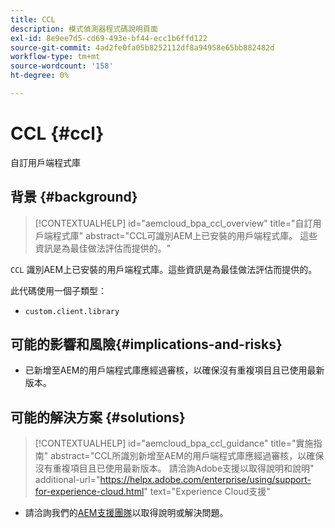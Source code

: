 ```yaml
---
title: CCL
description: 模式偵測器程式碼說明頁面
exl-id: 8e9ee7d5-cd69-493e-bf44-ecc1b6ffd122
source-git-commit: 4ad2fe0fa05b8252112df8a94958e65bb882482d
workflow-type: tm+mt
source-wordcount: '158'
ht-degree: 0%

---
```


# CCL {#ccl}

自訂用戶端程式庫

## 背景 {#background}

>[!CONTEXTUALHELP]
>id="aemcloud_bpa_ccl_overview"
>title="自訂用戶端程式庫"
>abstract="CCL可識別AEM上已安裝的用戶端程式庫。 這些資訊是為最佳做法評估而提供的。"

`CCL` 識別AEM上已安裝的用戶端程式庫。這些資訊是為最佳做法評估而提供的。

此代碼使用一個子類型：
* `custom.client.library`

## 可能的影響和風險{#implications-and-risks}

* 已新增至AEM的用戶端程式庫應經過審核，以確保沒有重複項目且已使用最新版本。

## 可能的解決方案 {#solutions}

>[!CONTEXTUALHELP]
>id="aemcloud_bpa_ccl_guidance"
>title="實施指南"
>abstract="CCL所識別新增至AEM的用戶端程式庫應經過審核，以確保沒有重複項目且已使用最新版本。 請洽詢Adobe支援以取得說明和說明"
>additional-url="https://helpx.adobe.com/enterprise/using/support-for-experience-cloud.html" text="Experience Cloud支援"

* 請洽詢我們的[AEM支援團隊](https://helpx.adobe.com/enterprise/using/support-for-experience-cloud.html)以取得說明或解決問題。
